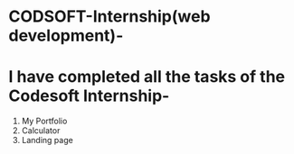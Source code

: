 # CODSOFT-Internship(web development)-
# I have completed all the tasks of the Codesoft Internship-

1. My Portfolio
2. Calculator
3. Landing page
